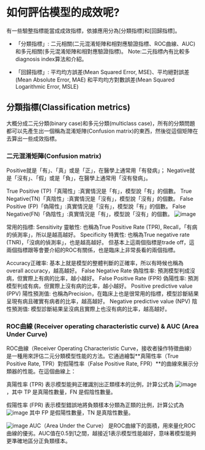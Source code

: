 # 如何評估模型的成效呢?
有一些驗整指標能當成成效指標，依據應用分為[分類指標]和[回歸指標]。
* 「分類指標」:
  二元相關(二元混淆矩陣和相對應驗證指標、ROC曲線、AUC)
  和多元相關(多元混淆矩陣和相對應驗證指標)。
Note:二元指標內有比較多diagnosis index算法和介紹。

* 「回歸指標」:
  平均均方誤差(Mean Squared Error, MSE)、平均絕對誤差(Mean Absolute Error, MAE)
  和平均均方對數誤差(Mean Squared Logarithmic Error, MSLE)

## 分類指標(Classification metrics)
大概分成二元分類(binary case)和多元分類(multiclass case)，所有的分類問題都可以先產生出一個稱為混淆矩陣(Confusion matrix)的東西，然後從這個矩陣在去算出一些成效指標。

### 二元混淆矩陣(Confusion matrix)
Positive就是「有」、「真」或是「正」，在醫學上通常用「有發病」；
Negative就是「沒有」、「假」或是「負」，在醫學上通常用「沒有發病」。

True Positive (TP)「真陽性」:真實情況是「有」，模型說「有」的個數。
True Negative(TN)「真陰性」:真實情況是「沒有」，模型說「沒有」的個數。
False Positive (FP)「偽陽性」:真實情況是「沒有」，模型說「有」的個數。
False Negative(FN)「偽陰性」:真實情況是「有」，模型說「沒有」的個數。
![image](https://github.com/user-attachments/assets/af9781be-4eaa-4dd7-978a-7d334a9e49c1)

常用的指標:
Sensitivity 靈敏性: 也稱為True Positive Rate (TPR), Recall，「有病的偵測率」，所以是越高越好。
Specificity 特異性: 也稱為True negative rate (TNR)，「沒病的偵測率」，也是越高越好。
但基本上這兩個指標是trade off，這兩個指標跟等會要介紹的ROC有關係，也是臨床上非常長看的兩個指標。

Accuracy正確率: 基本上就是模型的整體判斷的正確率，所以有時候也稱為overall accuracy，越高越好。
False Negative Rate 偽陰性率: 預測模型判成沒病，但實際上有病的比率，越小越好。
False Positive Rate (FPR) 偽陽性率: 預測模型判成有病，但實際上沒有病的比率，越小越好。
Positive predictive value (PPV) 陽性預測值: 也稱為Precision，在臨床上也是很常用的指標，模型診斷結果呈現有病且確實有病者的比率，越高越好。
Negative predictive value (NPV) 陰性預測值: 模型診斷結果呈沒病且實際上也沒有病的比率，越高越好。

### ROC曲線 (Receiver operating characteristic curve) & AUC (Area Under Curve)
ROC曲線（Receiver Operating Characteristic Curve，接收者操作特徵曲線）是一種用來評估二元分類模型性能的方法。它通過繪製**真陽性率（True Positive Rate, TPR）對假陽性率（False Positive Rate, FPR）**的曲線來展示分類器的性能。在這個曲線上：

真陽性率 (TPR) 表示模型能夠正確識別出正類樣本的比例，計算公式為 
![image](https://github.com/user-attachments/assets/abb39ba0-efe1-4710-b7cd-eea7d4159829)
，其中 TP 是真陽性數量，FN 是假陰性數量。

假陽性率 (FPR) 表示模型錯誤地將負類樣本分類為正類的比例，計算公式為 
![image](https://github.com/user-attachments/assets/fde34c43-4fc2-4aa4-86e2-d131be662723)
其中 FP 是假陽性數量，TN 是真陰性數量。

![image](https://github.com/user-attachments/assets/ecb7db1e-a004-4f02-b309-0560fc082af1)
AUC（Area Under the Curve） 是ROC曲線下的面積，用來量化ROC曲線的優劣。AUC值在0.5到1之間，越接近1表示模型性能越好，意味著模型能夠更準確地區分正負類樣本。
